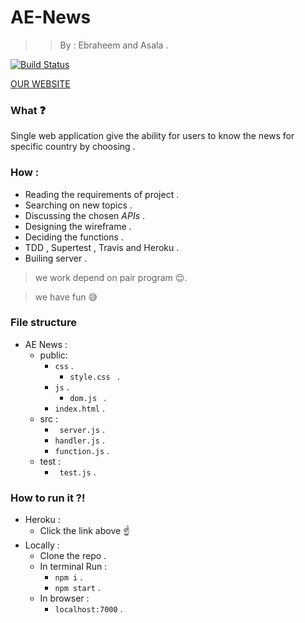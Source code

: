 # AE-News

>>  By : Ebraheem and Asala .

[![Build Status](https://travis-ci.org/FACG4/weatherMap.svg?branch=master)](https://travis-ci.org/FACG4/weatherMap)



[OUR WEBSITE](https://ae-nwes.herokuapp.com/)

### What :question:

Single web application give the ability for users to know the news for specific country by choosing .


### How :

* Reading the requirements of project .
* Searching on new topics .
* Discussing the chosen _APIs_ .
* Designing the wireframe .
* Deciding the functions .
* TDD , Supertest , Travis and Heroku .
* Builing server .

> we work depend on pair program :relieved:.

> we have fun :sweat_smile:

### File structure 
* AE News :
  * public:
    * ``` css ``` .
        * ``style.css `` .
    * ``` js ``` .
        * ``dom.js `` .
     * ``` index.html ``` .
  * src :
    * ``` server.js``` .
    * ``` handler.js ``` .
    * ``` function.js ``` .
  * test :
    * ``` test.js``` .

### How to run it ?!
* Heroku :
  * Click the link above :point_up:
* Locally :
  * Clone the repo .
  * In terminal Run :
    * ``` npm i ``` .
    * ``` npm start ``` .
  * In browser :
    - ``` localhost:7000 ``` .